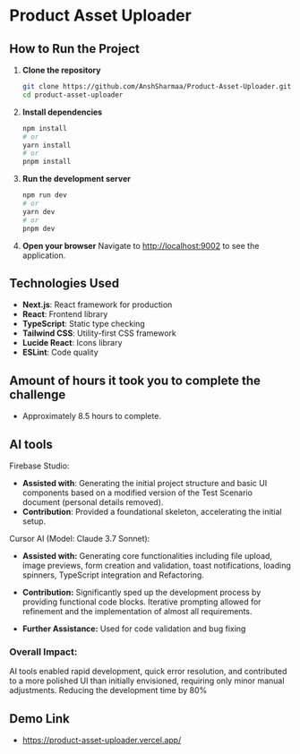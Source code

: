 # Product Asset Uploader

## How to Run the Project

1. **Clone the repository**
   ```bash
   git clone https://github.com/AnshSharmaa/Product-Asset-Uploader.git
   cd product-asset-uploader
   ```

2. **Install dependencies**
   ```bash
   npm install
   # or
   yarn install
   # or
   pnpm install
   ```

3. **Run the development server**
   ```bash
   npm run dev
   # or
   yarn dev
   # or
   pnpm dev
   ```

4. **Open your browser**
   Navigate to [http://localhost:9002](http://localhost:9002) to see the application.

## Technologies Used

- **Next.js**: React framework for production
- **React**: Frontend library
- **TypeScript**: Static type checking
- **Tailwind CSS**: Utility-first CSS framework
- **Lucide React**: Icons library 
- **ESLint**: Code quality 

## Amount of hours it took you to complete the challenge

- Approximately 8.5 hours to complete.

## AI tools 
Firebase Studio:
- **Assisted with**: Generating the initial project structure and basic UI components based on a modified version of the Test Scenario document (personal details removed).
- **Contribution**: Provided a foundational skeleton, accelerating the initial setup.

Cursor AI (Model: Claude 3.7 Sonnet):

- **Assisted with:** Generating core functionalities including file upload, image previews, form creation and validation, toast notifications, loading spinners, TypeScript integration and Refactoring.
  
- **Contribution:** Significantly sped up the development process by providing functional code blocks. Iterative prompting allowed for refinement and the implementation of almost all requirements.
  
- **Further Assistance:** Used for code validation and bug fixing
  
### **Overall Impact:** 
AI tools enabled rapid development, quick error resolution, and contributed to a more polished UI than initially envisioned, requiring only minor manual adjustments. Reducing the development time by 80%

## Demo Link
- https://product-asset-uploader.vercel.app/
